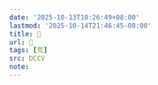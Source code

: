 ```yaml
---
date: '2025-10-13T10:26:49+08:00'
lastmod: '2025-10-14T21:46:45-08:00'
title: 􁝋
url: 􁝋
tags: [荒]
src: DCCV
note:
---
```

